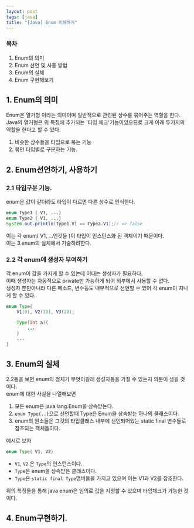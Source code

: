 ```yaml
---
layout: post
tags: [java]
title: "[Java] Enum 이해하기"
---
```

### 목차
1. Enum의 의미
2. Enum 선언 및 사용 방법
3. Enum의 실체
4. Enum 구현해보기

## 1. Enum의 의미
Enum은 열거형 이라는 의미이며 일반적으로 관련된 상수를 묶어주는 역할을 한다.  
Java의 열거형은 위 특징에 추가되는 '타입 체크'기능이있으므로 
크게 아래 두가지의 역할을 한다고 할 수 있다.  

1. 비슷한 상수들을 타입으로 묶는 기능
2. 묶인 타입별로 구분하는 기능.

## 2. Enum선언하기, 사용하기

### 2.1 타입구분 기능.
enum은 값이 같더라도 타입이 다르면 다른 상수로 인식한다.
``` java
enum Type1 { V1, ...}
enum Type2 { V1, ...}
System.out.println(Type1.V1 == Type2.V1);// => false
```
이는 각 enum( V1, ...인것들 )이 타입이 인스턴스화 된 객체이기 때문이다.  
이는 3.enum의 실체에서 기술하려한다.  

### 2.2 각 enum에 생성자 부여하기
각 enum이 값을 가지게 할 수 있는데 이때는 생성자가 필요하다.  
이때 생성자는 자동적으로 private만 가능하게 되어 외부에서 사용할 수 없다.  
생성자 뿐만아니라 다른 메소드, 변수등도 내부적으로 선언할 수 있어 각 enum이 지니게 할 수 있다.
``` java
enum Type{
    V1(0), V2(10), V3(20);

    Type(int a){
        ...
    }
    ...
}
```

## 3. Enum의 실체
2.2등을 보면 enum의 정체가 무엇이길래 생성자등을 가질 수 있는지 의문이 생길 것 이다.  
enum에 대한 사실을 나열해보면  
1. 모든 enum은 java.lang.Enum을 상속받는다.  
2. `enum Type{..}`으로 선언할때 Type은 Enum을 상속받는 하나의 클래스이다.
3. enum의 원소들은 그것의 타입클래스 내부에 선언되어있는 static final 변수들로 참조되는 객체들이다.  
  
예시로 보자 
``` java
enum Type{ V1, V2}
```
- `V1`, `V2` 은 `Type`의 인스턴스이다.
- `Type`은 enum을 상속받은 클래스이다.
- `Type`은 `static final Type`맴버들을 가지고 있으며 이는 V1과 V2를 참조한다.  

위의 특징들을 통해 java enum은 임의로 값을 지정할 수 있으며 타입체크가 가능한 것 이다.  
  
## 4. Enum구현하기.
